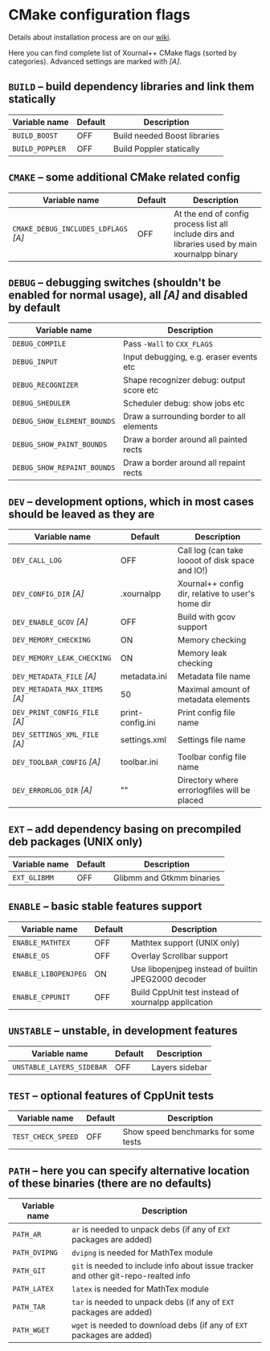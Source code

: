 # CMake configuration flags

Details about installation process are on our [wiki](https://github.com/xournalpp/xournalpp/wiki/Installing).

Here you can find complete list of Xournal++ CMake flags (sorted by categories). Advanced settings are marked with *[A]*.


## `BUILD` – build dependency libraries and link them statically

| Variable name   | Default | Description
| --------------- | ------- | -----------
| `BUILD_BOOST`   | OFF     | Build needed Boost libraries
| `BUILD_POPPLER` | OFF     | Build Poppler statically


## `CMAKE` – some additional CMake related config

| Variable name                        | Default | Description
| ------------------------------------ | ------- | -----------
| `CMAKE_DEBUG_INCLUDES_LDFLAGS` *[A]* | OFF     | At the end of config process list all include dirs and libraries used by main xournalpp binary


## `DEBUG` – debugging switches (shouldn't be enabled for normal usage), all *[A]* and disabled by default

| Variable name               | Description
| --------------------------- | -----------
| `DEBUG_COMPILE`             | Pass `-Wall` to `CXX_FLAGS`
| `DEBUG_INPUT`               | Input debugging, e.g. eraser events etc
| `DEBUG_RECOGNIZER`          | Shape recognizer debug: output score etc
| `DEBUG_SHEDULER`            | Scheduler debug: show jobs etc
| `DEBUG_SHOW_ELEMENT_BOUNDS` | Draw a surrounding border to all elements
| `DEBUG_SHOW_PAINT_BOUNDS`   | Draw a border around all painted rects
| `DEBUG_SHOW_REPAINT_BOUNDS` | Draw a border around all repaint rects


## `DEV` – development options, which in most cases should be leaved as they are

| Variable name                  | Default          | Description
| ------------------------------ | ---------------- | -----------
| `DEV_CALL_LOG`                 | OFF              | Call log (can take loooot of disk space and IO!)
| `DEV_CONFIG_DIR` *[A]*         | .xournalpp       | Xournal++ config dir, relative to user's home dir
| `DEV_ENABLE_GCOV` *[A]*        | OFF              | Build with gcov support
| `DEV_MEMORY_CHECKING`          | ON               | Memory checking
| `DEV_MEMORY_LEAK_CHECKING`     | ON               | Memory leak checking
| `DEV_METADATA_FILE` *[A]*      | metadata.ini     | Metadata file name
| `DEV_METADATA_MAX_ITEMS` *[A]* | 50               | Maximal amount of metadata elements
| `DEV_PRINT_CONFIG_FILE` *[A]*  | print-config.ini | Print config file name
| `DEV_SETTINGS_XML_FILE` *[A]*  | settings.xml     | Settings file name
| `DEV_TOOLBAR_CONFIG` *[A]*     | toolbar.ini      | Toolbar config file name
| `DEV_ERRORLOG_DIR` *[A]*       | ""               | Directory where errorlogfiles will be placed


## `EXT` – add dependency basing on precompiled deb packages (UNIX only)

| Variable name | Default | Description
| ------------- | ------- | -----------
| `EXT_GLIBMM`  | OFF     | Glibmm and Gtkmm binaries


## `ENABLE` – basic stable features support

| Variable name        | Default | Description
| -------------------- | ------- | -----------
| `ENABLE_MATHTEX`     | OFF     | Mathtex support (UNIX only)
| `ENABLE_OS`          | OFF     | Overlay Scrollbar support
| `ENABLE_LIBOPENJPEG` | ON      | Use libopenjpeg instead of builtin JPEG2000 decoder
| `ENABLE_CPPUNIT`     | OFF     | Build CppUnit test instead of xournalpp application


## `UNSTABLE` – unstable, in development features

| Variable name             | Default | Description
| ------------------------- | ------- | -----------
| `UNSTABLE_LAYERS_SIDEBAR` | OFF     | Layers sidebar


## `TEST` – optional features of CppUnit tests

| Variable name      | Default | Description
| ------------------ | ------- | -----------
| `TEST_CHECK_SPEED` | OFF     | Show speed benchmarks for some tests


## `PATH` – here you can specify alternative location of these binaries (there are no defaults)

| Variable name | Description
| ------------- | -----------
| `PATH_AR`     | `ar` is needed to unpack debs (if any of `EXT` packages are added)
| `PATH_DVIPNG` | `dvipng` is needed for MathTex module
| `PATH_GIT`    | `git` is needed to include info about issue tracker and other git-repo-realted info
| `PATH_LATEX`  | `latex` is needed for MathTex module
| `PATH_TAR`    | `tar` is needed to unpack debs (if any of `EXT` packages are added)
| `PATH_WGET`   | `wget` is needed to download debs (if any of `EXT` packages are added)
